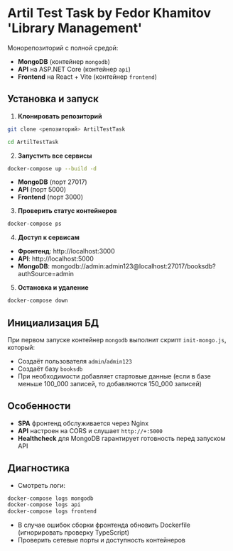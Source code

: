 # Artil Test Task by Fedor Khamitov 'Library Management'

Монорепозиторий с полной средой:
- **MongoDB** (контейнер `mongodb`)
- **API** на ASP.NET Core (контейнер `api`)
- **Frontend** на React + Vite (контейнер `frontend`)

## Установка и запуск

1. **Клонировать репозиторий**

```bash 
git clone <репозиторий> ArtilTestTask
```
```bash
cd ArtilTestTask
```

2. **Запустить все сервисы**

```bash
docker-compose up --build -d
```

- **MongoDB** (порт 27017)  
- **API** (порт 5000)  
- **Frontend** (порт 3000)

3. **Проверить статус контейнеров**

```bash
docker-compose ps
```

4. **Доступ к сервисам**

- **Фронтенд**: http://localhost:3000  
- **API**: http://localhost:5000  
- **MongoDB**: mongodb://admin:admin123@localhost:27017/booksdb?authSource=admin

5. **Остановка и удаление**

```bash
docker-compose down
```

## Инициализация БД

При первом запуске контейнер `mongodb` выполнит скрипт `init-mongo.js`, который:
- Создаёт пользователя `admin`/`admin123`
- Создаёт базу `booksdb`
- При необходимости добавляет стартовые данные (если в базе меньше 100_000 записей, то добавляются 150_000 записей)

## Особенности

- **SPA** фронтенд обслуживается через Nginx  
- **API** настроен на CORS и слушает `http://+:5000`  
- **Healthcheck** для MongoDB гарантирует готовность перед запуском API  

## Диагностика

- Смотреть логи:
```bash
docker-compose logs mongodb
docker-compose logs api
docker-compose logs frontend
```
- В случае ошибок сборки фронтенда обновить Dockerfile (игнорировать проверку TypeScript)  
- Проверить сетевые порты и доступность контейнеров
